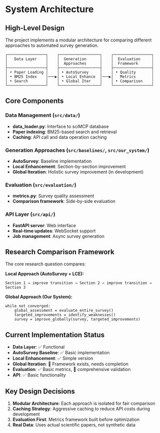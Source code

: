 # System Architecture

## High-Level Design

The project implements a modular architecture for comparing different approaches to automated survey generation.

```
┌─────────────────┐    ┌──────────────────┐    ┌─────────────────┐
│   Data Layer    │    │  Generation      │    │  Evaluation     │
│                 │    │  Approaches      │    │  Framework      │
├─────────────────┤    ├──────────────────┤    ├─────────────────┤
│ • Paper Loading │    │ • AutoSurvey     │    │ • Quality       │
│ • BM25 Index    │───▶│ • Local Enhance  │───▶│   Metrics       │
│ • Search        │    │ • Global Iter    │    │ • Comparison    │
└─────────────────┘    └──────────────────┘    └─────────────────┘
```

## Core Components

### Data Management (`src/data/`)
- **data_loader.py**: Interface to sciMCP database
- **Paper indexing**: BM25-based search and retrieval
- **Caching**: API call and data operation caching

### Generation Approaches (`src/baselines/`, `src/our_system/`)
- **AutoSurvey**: Baseline implementation
- **Local Enhancement**: Section-by-section improvement
- **Global Iteration**: Holistic survey improvement (in development)

### Evaluation (`src/evaluation/`)
- **metrics.py**: Survey quality assessment
- **Comparison framework**: Side-by-side evaluation

### API Layer (`src/api/`)
- **FastAPI server**: Web interface
- **Real-time updates**: WebSocket support
- **Job management**: Async survey generation

## Research Comparison Framework

The core research question compares:

**Local Approach (AutoSurvey + LCE):**
```
Section 1 → improve transition → Section 2 → improve transition → Section 3
```

**Global Approach (Our System):**
```
while not converged:
    global_assessment = evaluate_entire_survey()
    targeted_improvements = identify_weaknesses()
    survey = improve_globally(survey, targeted_improvements)
```

## Current Implementation Status

- **Data Layer**: ✅ Functional
- **AutoSurvey Baseline**: ✅ Basic implementation
- **Local Enhancement**: ✅ Simple version
- **Global Iteration**: 🚧 Framework exists, needs completion
- **Evaluation**: ✅ Basic metrics, 🚧 comprehensive validation
- **API**: ✅ Basic functionality

## Key Design Decisions

1. **Modular Architecture**: Each approach is isolated for fair comparison
2. **Caching Strategy**: Aggressive caching to reduce API costs during development
3. **Evaluation First**: Metrics framework built before optimization
4. **Real Data**: Uses actual scientific papers, not synthetic data
